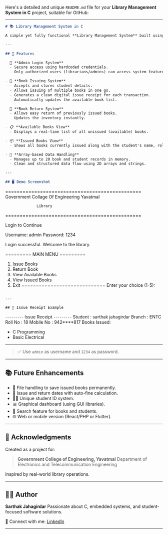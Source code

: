 Here's a detailed and unique `README.md` file for your **Library Management System in C** project, suitable for GitHub:

---

```markdown
# 📚 Library Management System in C

A simple yet fully functional **Library Management System** built using **C programming language** for console-based environments. Designed for educational institutions like **Government College of Engineering, Yavatmal**, it allows book issuing, returns, and maintains student-book records — all in a beginner-friendly C implementation.

---

## 🚀 Features

- 🔐 **Admin Login System**
  - Secure access using hardcoded credentials.
  - Only authorized users (librarians/admins) can access system features.

- 📖 **Book Issuing System**
  - Accepts and stores student details.
  - Allows issuing of multiple books in one go.
  - Generates a clean digital issue receipt for each transaction.
  - Automatically updates the available book list.

- 🔁 **Book Return System**
  - Allows easy return of previously issued books.
  - Updates the inventory instantly.

- 📋 **Available Books View**
  - Displays a real-time list of all unissued (available) books.

- 📦 **Issued Books View**
  - Shows all books currently issued along with the student's name, roll number, and contact number.

- 🧠 **Array-based Data Handling**
  - Manages up to 20 book and student records in memory.
  - Clean and structured data flow using 2D arrays and strings.

---

## 🖥️ Demo Screenshot

```

\===============================================
Government Collage Of Engineering Yavatmal

```
              Library      
```

\===============================================

Login to Continue

Username: admin
Password: 1234

Login successful. Welcome to the library.

\========= MAIN MENU =========

1. Issue Books
2. Return Book
3. View Available Books
4. View Issued Books
5. Exit
   \=============================
   Enter your choice (1-5):

```

---

## 🧾 Issue Receipt Example

```

\--------- Issue Receipt ---------
Student   : sarthak jahagirdar
Branch    : ENTC
Roll No   : 18
Mobile No : 942****817
Books Issued:

* C Programming
* Basic Electrical

---


> ✅ Use `admin` as username and `1234` as password.

---

## 📚 Future Enhancements

* 💾 File handling to save issued books permanently.
* 📆 Issue and return dates with auto-fine calculation.
* 🧑‍🎓 Unique student ID system.
* 📊 Graphical dashboard (using GUI libraries).
* 🔎 Search feature for books and students.
* 🌐 Web or mobile version (React/PHP or Flutter).

---

## 🙌 Acknowledgments

Created as a project for:

> **Government College of Engineering, Yavatmal**
> Department of Electronics and Telecommunication Engineering

Inspired by real-world library operations.

---

## 🧑‍💻 Author

**Sarthak Jahagirdar**
Passionate about C, embedded systems, and student-focused software solutions.

🔗 Connect with me:
[LinkedIn](www.linkedin.com/in/sarthak-jahagirdar-59347a365)  

---


